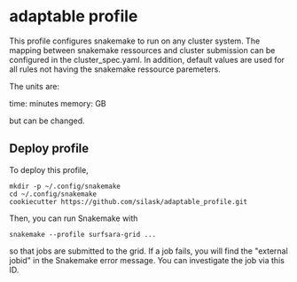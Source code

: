 # adaptable profile

This profile configures snakemake to run on any cluster system. The mapping between snakemake ressources and cluster submission can be configured in the cluster_spec.yaml.
In addition, default values are used for all rules not having the snakemake ressource paremeters.

The units are:

time: minutes
memory: GB

but can be changed.


## Deploy profile

To deploy this profile,

    mkdir -p ~/.config/snakemake
    cd ~/.config/snakemake
    cookiecutter https://github.com/silask/adaptable_profile.git


Then, you can run Snakemake with

    snakemake --profile surfsara-grid ...

so that jobs are submitted to the grid.
If a job fails, you will find the "external jobid" in the Snakemake error message.
You can investigate the job via this ID.
